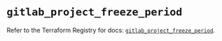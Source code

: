 # `gitlab_project_freeze_period`

Refer to the Terraform Registry for docs: [`gitlab_project_freeze_period`](https://registry.terraform.io/providers/gitlabhq/gitlab/17.5.0/docs/resources/project_freeze_period).
